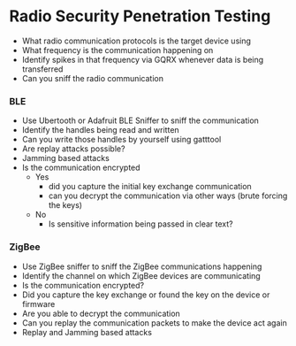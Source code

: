 # Radio Security Penetration Testing

- What radio communication protocols is the target device using
- What frequency is the communication happening on
- Identify spikes in that frequency via GQRX whenever data is being transferred
- Can you sniff the radio communication
### BLE
- Use Ubertooth or Adafruit BLE Sniffer to sniff the communication
- Identify the handles being read and written
- Can you write those handles by yourself using gatttool
- Are replay attacks possible?
- Jamming based attacks
- Is the communication encrypted
  - Yes
    - did you capture the initial key exchange communication
    - can you decrypt the communication via other ways (brute forcing the keys)
  - No
    - Is sensitive information being passed in clear text?
### ZigBee
- Use ZigBee sniffer to sniff the ZigBee communications happening
- Identify the channel on which ZigBee devices are communicating
- Is the communication encrypted?
- Did you capture the key exchange or found the key on the device or firmware
- Are you able to decrypt the communication
- Can you replay the communication packets to make the device act again
- Replay and Jamming based attacks
